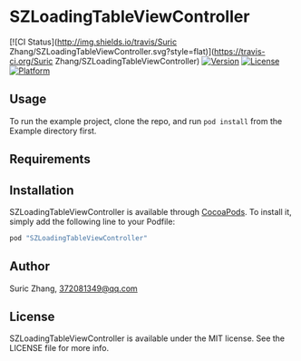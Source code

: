# SZLoadingTableViewController

[![CI Status](http://img.shields.io/travis/Suric Zhang/SZLoadingTableViewController.svg?style=flat)](https://travis-ci.org/Suric Zhang/SZLoadingTableViewController)
[![Version](https://img.shields.io/cocoapods/v/SZLoadingTableViewController.svg?style=flat)](http://cocoapods.org/pods/SZLoadingTableViewController)
[![License](https://img.shields.io/cocoapods/l/SZLoadingTableViewController.svg?style=flat)](http://cocoapods.org/pods/SZLoadingTableViewController)
[![Platform](https://img.shields.io/cocoapods/p/SZLoadingTableViewController.svg?style=flat)](http://cocoapods.org/pods/SZLoadingTableViewController)

## Usage

To run the example project, clone the repo, and run `pod install` from the Example directory first.

## Requirements

## Installation

SZLoadingTableViewController is available through [CocoaPods](http://cocoapods.org). To install
it, simply add the following line to your Podfile:

```ruby
pod "SZLoadingTableViewController"
```

## Author

Suric Zhang, 372081349@qq.com

## License

SZLoadingTableViewController is available under the MIT license. See the LICENSE file for more info.
